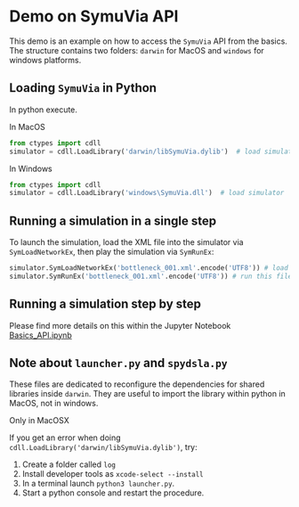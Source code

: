 # Demo on SymuVia API 

This demo is an example on how to access the `SymuVia` API from the basics. The structure contains two folders: `darwin`  for MacOS and `windows` for windows platforms. 

## Loading `SymuVia` in Python

In python execute. 

In MacOS

```python
from ctypes import cdll 
simulator = cdll.LoadLibrary('darwin/libSymuVia.dylib')  # load simulator
```

In Windows 

```python
from ctypes import cdll 
simulator = cdll.LoadLibrary('windows\SymuVia.dll')  # load simulator
```


## Running a simulation in a single step 

To launch the simulation, load the XML file into the simulator via `SymLoadNetworkEx`, then play the simulation via `SymRunEx`:

```python
simulator.SymLoadNetworkEx('bottleneck_001.xml'.encode('UTF8')) # load simulation into simulator 
simulator.SymRunEx('bottleneck_001.xml'.encode('UTF8')) # run this file 
```
## Running a simulation step by step 

Please find more details on this within the Jupyter Notebook [Basics_API.ipynb](Basics_API.ipynb)

## Note about `launcher.py` and `spydsla.py`

These files are dedicated to reconfigure the dependencies for shared libraries inside `darwin`. They are useful to import the library within python in MacOS, not in windows. 

Only in MacOSX 

If you get an error when doing `cdll.LoadLibrary('darwin/libSymuVia.dylib')`, try: 

1. Create a folder called `log` 
2. Install developer tools as `xcode-select --install`
3. In a terminal launch `python3 launcher.py`.
4. Start a python console and restart the procedure. 
